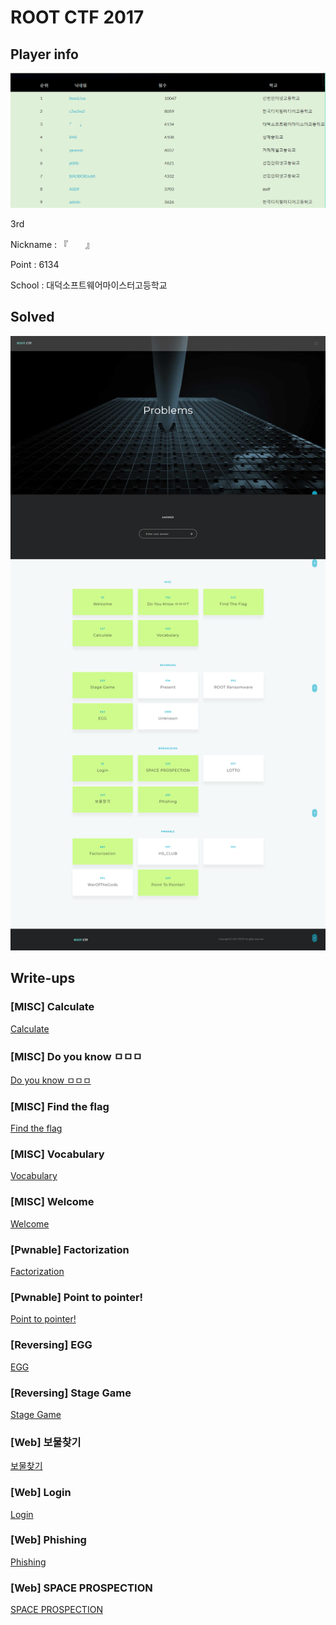 # ROOT CTF 2017
## Player info

![ranking](./WebSite-Backup/ranking.PNG)

3rd 

Nickname : 『　　』

Point : 6134

School : 대덕소프트웨어마이스터고등학교

## Solved

![solved](./WebSite-Backup/screencapture-sdhsroot-kro-kr-problems-php-1514030568623.png)

## Write-ups

### [MISC] Calculate

[Calculate](./MISC/Calculate/)

### [MISC] Do you know ㅁㅁㅁ

[Do you know ㅁㅁㅁ](./MISC/Do%20you%20know%20ㅁㅁㅁ/)

### [MISC] Find the flag

[Find the flag](./MISC/Find%20the%20flag/)

### [MISC] Vocabulary

[Vocabulary](./MISC/Vocabulary/)

### [MISC] Welcome

[Welcome](./MISC/Welcome/)

### [Pwnable] Factorization

[Factorization](./Pwnable/Factorization/)

### [Pwnable] Point to pointer!

[Point to pointer!](./Pwnable/Point%20to%20pointer!/)

### [Reversing] EGG

[EGG](./Reversing/EGG/)

### [Reversing] Stage Game

[Stage Game](./Reversing/Stage%20Game/)

### [Web] 보물찾기

[보물찾기](./Web/보물찾기/)

### [Web] Login

[Login](./Web/Login/)

### [Web] Phishing

[Phishing](./Web/Phishing/)

### [Web] SPACE PROSPECTION

[SPACE PROSPECTION](./Web/SPACE%PROSPECTION/)